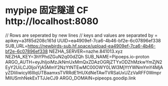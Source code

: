# mypipe    固定隧道 CF http://localhost:8080

// Rows are seperated by new lines 
// keys and values are separated by = 
apikey=a3f85d208c161d
UUID=ea4909ef-7ca6-4b46-bf2e-6c07896ef338
SUB_URL=https://newbirds-sub.hf.space/upload-ea4909ef-7ca6-4b46-bf2e-6c07896ef338
NEZHA_SERVER=nazhe.841013.xyz
NEZHA_KEY=3hYPhdZGuN2q00dZQh
SUB_NAME=Pipoeps.io-proton
ARGO_AUTH=eyJhIjoiMzJkNmUxMmQxZDAzOGRjZTYxODZhMzkwYmZjN2EyY2UiLCJ0IjoiYjA5MmY2NzYtNTEwMC00OWY0LWI3MjYtYWNmYmY4MjAyZDliIiwicyI6IllqUTBaamxsTVRRdE1HUXdNeTAwTVRSaUxUZzVaRFF0WmprMllUSmhNekExTTJJeCJ9
ARGO_DOMAIN=pipeops.goodip.link
